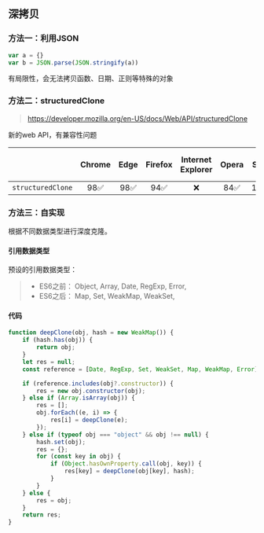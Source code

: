 ## 深拷贝

### 方法一：利用JSON

```js
var a = {}
var b = JSON.parse(JSON.stringify(a))
```

有局限性，会无法拷贝函数、日期、正则等特殊的对象



### 方法二：structuredClone

> https://developer.mozilla.org/en-US/docs/Web/API/structuredClone

新的web API，有兼容性问题

|                   | Chrome | Edge | Firefox | Internet Explorer | Opera | Safari | WebView Android | Chrome Android | Firefox for Android | Opera Android | Safari on iOS | Samsung Internet | Deno  |
| :---------------- | :----: | :--: | :-----: | :---------------: | :---: | :----: | :-------------: | :------------: | :-----------------: | :-----------: | :-----------: | :--------------: | :---: |
| `structuredClone` |  98✅   | 98✅  |   94✅   |         ❌         |  84✅  | 15.4✅  |       98✅       |      98✅       |         94✅         |       ❌       |       ✅       |        ❌         | 1.14✅ |



### 方法三：自实现

根据不同数据类型进行深度克隆。

#### 引用数据类型

预设的引用数据类型：

> * ES6之前： Object, Array, Date, RegExp, Error,
> * ES6之后： Map, Set, WeakMap, WeakSet,

#### 代码

```js
function deepClone(obj, hash = new WeakMap()) {
    if (hash.has(obj)) {
        return obj;
    }
    let res = null;
    const reference = [Date, RegExp, Set, WeakSet, Map, WeakMap, Error];

    if (reference.includes(obj?.constructor)) {
        res = new obj.constructor(obj);
    } else if (Array.isArray(obj)) {
        res = [];
        obj.forEach((e, i) => {
            res[i] = deepClone(e);
        });
    } else if (typeof obj === "object" && obj !== null) {
        hash.set(obj);
        res = {};
        for (const key in obj) {
            if (Object.hasOwnProperty.call(obj, key)) {
                res[key] = deepClone(obj[key], hash);
            }
        }
    } else {
        res = obj;
    }
    return res;
}
```

